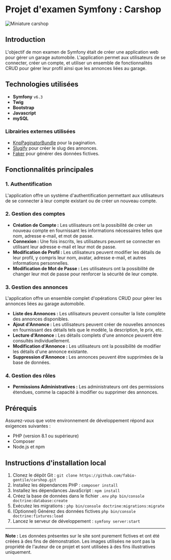 
# Projet d'examen Symfony : Carshop

![Miniature carshop](https://fabiogentile.me/thumbnail/carshop.webp)

## Introduction

L'objectif de mon examen de Symfony était de créer une application web pour gérer un garage automobile. L'application permet aux utilisateurs de se connecter, créer un compte, et utiliser un ensemble de fonctionnalités CRUD pour gérer leur profil ainsi que les annonces liées au garage.

## Technologies utilisées

- **Symfony** `v6.3`
- **Twig**
- **Bootstrap** 
- **Javascript** 
- **mySQL** 

### Librairies externes utilisées

- [KnpPaginatorBundle](https://github.com/KnpLabs/KnpPaginatorBundle) pour la pagination.
-  [Slugify](https://github.com/cocur/slugify) pour créer le slug des annonces.
-  [Faker](https://github.com/FakerPHP/Faker) pour générer des données fictives.

## Fonctionnalités principales

### 1. Authentification

L'application offre un système d'authentification permettant aux utilisateurs de se connecter à leur compte existant ou de créer un nouveau compte.

### 2. Gestion des comptes

- **Création de Compte :** Les utilisateurs ont la possibilité de créer un nouveau compte en fournissant les informations nécessaires telles que nom, adresse e-mail, et mot de passe.
- **Connexion :** Une fois inscrits, les utilisateurs peuvent se connecter en utilisant leur adresse e-mail et leur mot de passe.
- **Modification de Profil :** Les utilisateurs peuvent modifier les détails de leur profil, y compris leur nom, avatar,  adresse e-mail, et autres informations personnelles.
- **Modification de Mot de Passe :** Les utilisateurs ont la possibilité de changer leur mot de passe pour renforcer la sécurité de leur compte.

### 3. Gestion des annonces

L'application offre un ensemble complet d'opérations CRUD pour gérer les annonces liées au garage automobile.

- **Liste des Annonces :** Les utilisateurs peuvent consulter la liste complète des annonces disponibles.
- **Ajout d'Annonce :** Les utilisateurs peuvent créer de nouvelles annonces en fournissant des détails tels que le modèle, la description, le prix, etc.
- **Lecture d'Annonce :** Les détails complets d'une annonce peuvent être consultés individuellement.
- **Modification d'Annonce :** Les utilisateurs ont la possibilité de modifier les détails d'une annonce existante.
- **Suppression d'Annonce :** Les annonces peuvent être supprimées de la base de données.

### 4. Gestion des rôles  

-   **Permissions Administratives :** Les administrateurs ont des permissions étendues, comme la capacité à modifier ou supprimer des annonces.


## Prérequis 
Assurez-vous que votre environnement de développement répond aux exigences suivantes : 
- PHP (version 8.1 ou supérieure) 
- Composer 
- Node.js et npm

## Instructions d'installation local

1. Clonez le dépôt Git : `git clone https://github.com/fabio-gentile/carshop.git`  
2. Installez les dépendances PHP : `composer install`  
3. Installez les dépendances JavaScript : `npm install`  
4. Créez la base de données dans le fichier `.env` `php bin/console doctrine:database:create`
5. Exécutez les migrations : `php bin/console doctrine:migrations:migrate`  
6. (Optionnel) Générez des données fictives `php bin/console doctrine:fixtures:load`
7. Lancez le serveur de développement : `symfony server:start`

---
**Note :** Les données présentes sur le site sont purement fictives et ont été créées à des fins de démonstration. Les images utilisées ne sont pas la propriété de l'auteur de ce projet et sont utilisées à des fins illustratives uniquement.
